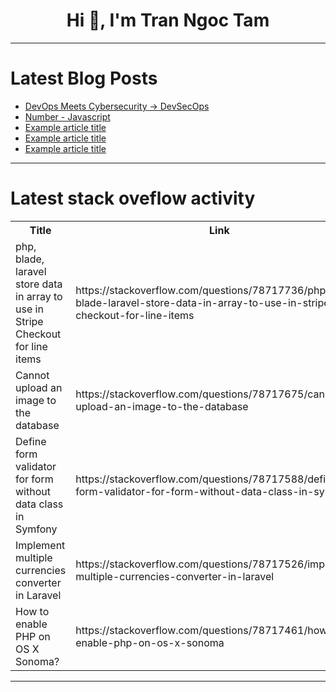 <h1 align="center">Hi 👋, I'm Tran Ngoc Tam</h1>

---

# Latest Blog Posts 
<!-- BLOG-POST-LIST:START -->
- [DevOps Meets Cybersecurity -&gt; DevSecOps](https://dev.to/fpesre/devops-meets-cybersecurity-devsecops-2faa)
- [Number - Javascript](https://dev.to/fernandomoyano/number-javascript-581n)
- [Example article title](https://dev.to/target-ops/example-article-title-mnj)
- [Example article title](https://dev.to/target-ops/example-article-title-155i)
- [Example article title](https://dev.to/target-ops/example-article-title-2noi)
<!-- BLOG-POST-LIST:END -->

---

# Latest stack oveflow activity
<table>
  <tr><th>Title</th><th>Link</th></tr>
  <!-- STACKOVERFLOW:START --><tr><td>php, blade, laravel store data in array to use in Stripe Checkout for line items</td><td>https://stackoverflow.com/questions/78717736/php-blade-laravel-store-data-in-array-to-use-in-stripe-checkout-for-line-items</td></tr><tr><td>Cannot upload an image to the database</td><td>https://stackoverflow.com/questions/78717675/cannot-upload-an-image-to-the-database</td></tr><tr><td>Define form validator for form without data class in Symfony</td><td>https://stackoverflow.com/questions/78717588/define-form-validator-for-form-without-data-class-in-symfony</td></tr><tr><td>Implement multiple currencies converter in Laravel</td><td>https://stackoverflow.com/questions/78717526/implement-multiple-currencies-converter-in-laravel</td></tr><tr><td>How to enable PHP on OS X Sonoma?</td><td>https://stackoverflow.com/questions/78717461/how-to-enable-php-on-os-x-sonoma</td></tr><!-- STACKOVERFLOW:END -->
</table>

---


